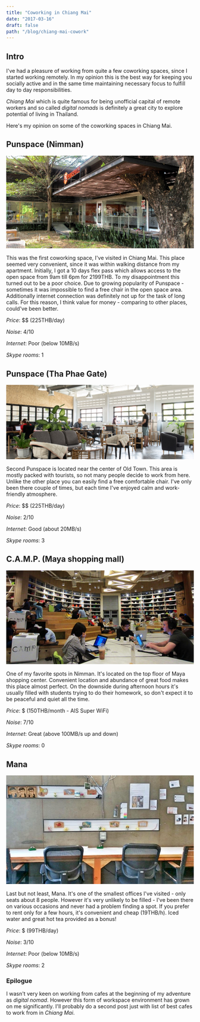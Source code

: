 ```yaml
---
title: "Coworking in Chiang Mai"
date: "2017-03-16"
draft: false
path: "/blog/chiang-mai-cowork"
---
```


## Intro

I've had a pleasure of working from quite a few coworking spaces, since I started working remotely. In my opinion this is the best way for keeping you socially active and in the same time maintaining necessary focus to fulfill day to day responsibilities.


_Chiang Mai_ which is quite famous for being unofficial capital of remote workers and so called _digital nomads_ is definitely a great city to explore potential of living in Thailand.


Here's my opinion on some of the coworking spaces in Chiang Mai.

## Punspace (Nimman)

![Punpsace Nimman](../images/punspace-nimman.jpg)

This was the first coworking space, I've visited in Chiang Mai. This place seemed very convenient, since it was within walking distance from my apartment. Initially, I got a 10 days flex pass which allows access to the open space from 9am till 6pm for 2199THB. To my disappointment this turned out to be a poor choice. Due to growing popularity of Punspace - sometimes it was impossible to find a free chair in the open space area. Additionally internet connection was definitely not up for the task of long calls. For this reason, I think value for money - comparing to other places, could've been better.

_Price_: $$ (225THB/day)

_Noise_: 4/10

_Internet_: Poor (below 10MB/s)

_Skype rooms_: 1

## Punspace (Tha Phae Gate)

![Punpsace Tha Phae](../images/punspace-tha.jpg)

Second Punspace is located near the center of Old Town. This area is mostly packed with tourists, so not many people decide to work from here. Unlike the other place you can easily find a free comfortable chair. I've only been there couple of times, but each time I've enjoyed calm and work-friendly atmosphere.

_Price_: $$ (225THB/day)

_Noise_: 2/10

_Internet_: Good (about 20MB/s)

_Skype rooms_: 3

## C.A.M.P. (Maya shopping mall)

![Camp](../images/camp-maya.jpg)

One of my favorite spots in Nimman. It's located on the top floor of Maya shopping center.
Convenient location and abundance of great food makes this place almost perfect.
On the downside during afternoon hours it's usually filled with students trying to do their homework, so don't expect it to be peaceful and quiet all the time.

_Price_: $ (150THB/month - AIS Super WiFi)

_Noise_: 7/10

_Internet_: Great (above 100MB/s up and down)

_Skype rooms_: 0

## Mana

![Mana](../images/mana.jpg)

Last but not least, Mana. It's one of the smallest offices I've visited - only seats about 8 people. However it's very unlikely to be filled - I've been there on various occasions and never had a problem finding a spot. If you prefer to rent only for a few hours, it's convenient and cheap (19THB/h). Iced water and great hot tea provided as a bonus!

_Price_: $ (99THB/day)

_Noise_: 3/10

_Internet_: Poor (below 10MB/s)

_Skype rooms_: 2

### Epilogue

I wasn't very keen on working from cafes at the beginning of my adventure as _digital nomad_. However this form of workspace environment has grown on me significantly. I'll probably do a second post just with list of best cafes to work from in _Chiang Mai_.